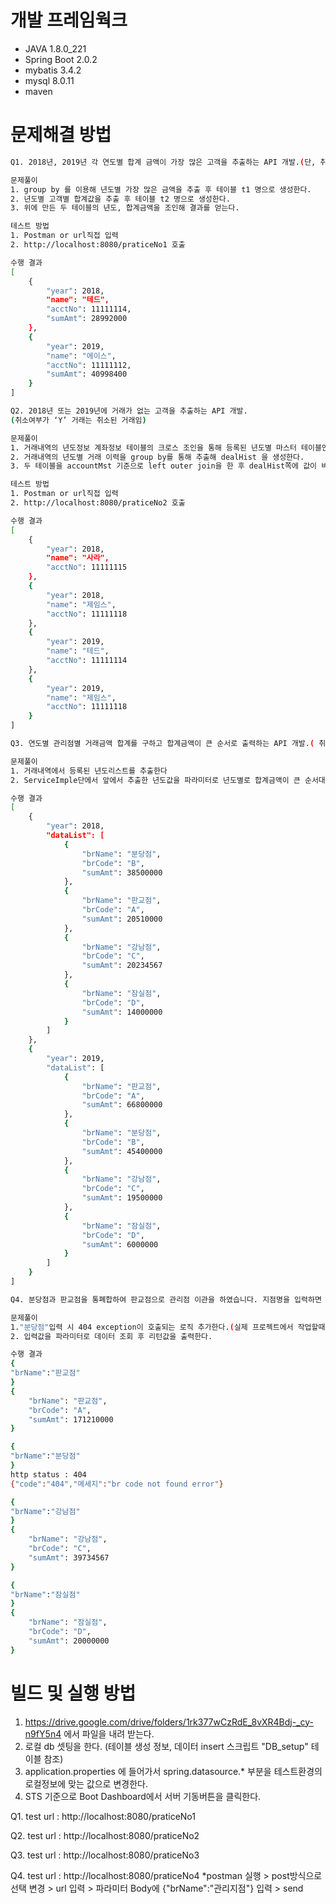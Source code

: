 # 개발 프레임웍크
 - JAVA 1.8.0_221
 - Spring Boot 2.0.2
 - mybatis 3.4.2
 - mysql 8.0.11
 - maven
# 문제해결 방법
```sh
Q1. 2018년, 2019년 각 연도별 합계 금액이 가장 많은 고객을 추출하는 API 개발.(단, 취소여부가 ‘Y’ 거래는 취소된 거래임, 합계 금액은 거래금액에서 수수료를 차감한 금액임)

문제풀이
1. group by 를 이용해 년도별 가장 많은 금액을 추출 후 테이블 t1 명으로 생성한다. 
2. 년도별 고객별 합계값을 추출 후 테이블 t2 명으로 생성한다.
3. 위에 만든 두 테이블의 년도, 합계금액을 조인해 결과를 얻는다.

테스트 방법
1. Postman or url직접 입력
2. http://localhost:8080/praticeNo1 호출

수행 결과
[
    {
        "year": 2018,
        "name": "테드",
        "acctNo": 11111114,
        "sumAmt": 28992000
    },
    {
        "year": 2019,
        "name": "에이스",
        "acctNo": 11111112,
        "sumAmt": 40998400
    }
]

Q2. 2018년 또는 2019년에 거래가 없는 고객을 추출하는 API 개발.
(취소여부가 ‘Y’ 거래는 취소된 거래임)

문제풀이
1. 거래내역의 년도정보 계좌정보 테이블의 크로스 조인을 통해 등록된 년도별 마스터 테이블인 accountMst 생성한다.
2. 거래내역의 년도별 거래 이력을 group by를 통해 추출해 dealHist 을 생성한다.
3. 두 테이블을 accountMst 기준으로 left outer join을 한 후 dealHist쪽에 값이 비는 데이터를 추출 한다.

테스트 방법
1. Postman or url직접 입력
2. http://localhost:8080/praticeNo2 호출

수행 결과
[
    {
        "year": 2018,
        "name": "사라",
        "acctNo": 11111115
    },
    {
        "year": 2018,
        "name": "제임스",
        "acctNo": 11111118
    },
    {
        "year": 2019,
        "name": "테드",
        "acctNo": 11111114
    },
    {
        "year": 2019,
        "name": "제임스",
        "acctNo": 11111118
    }
]

Q3. 연도별 관리점별 거래금액 합계를 구하고 합계금액이 큰 순서로 출력하는 API 개발.( 취소여부가 ‘Y’ 거래는 취소된 거래임)

문제풀이
1. 거래내역에서 등록된 년도리스트를 추출한다
2. ServiceImple단에서 앞에서 추출한 년도값을 파라미터로 년도별로 합계금액이 큰 순서대로 list값을 호출 후 리턴값을 tuple에 {년도, 합계금액 List} 구조로 담는다.

수행 결과
[
    {
        "year": 2018,
        "dataList": [
            {
                "brName": "분당점",
                "brCode": "B",
                "sumAmt": 38500000
            },
            {
                "brName": "판교점",
                "brCode": "A",
                "sumAmt": 20510000
            },
            {
                "brName": "강남점",
                "brCode": "C",
                "sumAmt": 20234567
            },
            {
                "brName": "잠실점",
                "brCode": "D",
                "sumAmt": 14000000
            }
        ]
    },
    {
        "year": 2019,
        "dataList": [
            {
                "brName": "판교점",
                "brCode": "A",
                "sumAmt": 66800000
            },
            {
                "brName": "분당점",
                "brCode": "B",
                "sumAmt": 45400000
            },
            {
                "brName": "강남점",
                "brCode": "C",
                "sumAmt": 19500000
            },
            {
                "brName": "잠실점",
                "brCode": "D",
                "sumAmt": 6000000
            }
        ]
    }
]

Q4. 분당점과 판교점을 통폐합하여 판교점으로 관리점 이관을 하였습니다. 지점명을 입력하면 해당지점의 거래금액 합계를 출력하는 API 개발( 취소여부가 ‘Y’ 거래는 취소된 거래임,)

문제풀이
1."분당점"입력 시 404 exception이 호출되는 로직 추가한다.(실제 프로젝트에서 작업할때는 분당점과 판교점을 통합하는 db작업 후 분당점 입력 시 리턴결과가 null일때 처리 했겠지만 현 과제의 조건에는 명시되어 있지 않았으므로 입력값에 대해 exception 발생하게 처리)
2. 입력값을 파라미터로 데이터 조회 후 리턴값을 출력한다.

수행 결과
{
"brName":"판교점"
}
{
    "brName": "판교점",
    "brCode": "A",
    "sumAmt": 171210000
}

{
"brName":"분당점"
}
http status : 404
{"code":"404","메세지":"br code not found error"}

{
"brName":"강남점"
}
{
    "brName": "강남점",
    "brCode": "C",
    "sumAmt": 39734567
}

{
"brName":"잠실점"
}
{
    "brName": "잠실점",
    "brCode": "D",
    "sumAmt": 20000000
}
```

# 빌드 및 실행 방법
 1. https://drive.google.com/drive/folders/1rk377wCzRdE_8vXR4Bdj-_cy-n9fY5n4  에서 파일을 내려 받는다.
 2. 로컬 db 셋팅을 한다. (테이블 생성 정보, 데이터 insert 스크립트 "DB_setup" 테이블 참조)
 3. application.properties 에 들어가서 spring.datasource.* 부분을 테스트환경의 로컬정보에 맞는 값으로 변경한다. 
 4. STS 기준으로 Boot Dashboard에서 서버 기동버튼을 클릭한다.
 
 Q1. test url : http://localhost:8080/praticeNo1
 
 Q2. test url : http://localhost:8080/praticeNo2
 
 Q3. test url : http://localhost:8080/praticeNo3
 
 Q4. test url : http://localhost:8080/praticeNo4
 *postman 실행 > post방식으로 선택 변경 > url 입력 > 파라미터 Body에 {"brName":"관리지점"} 입력 > send

 
